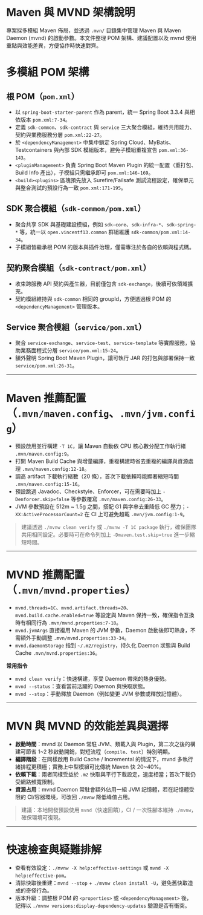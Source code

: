 # Maven 與 MVND 架構說明

專案採多模組 Maven 佈局，並透過 `.mvn/` 目錄集中管理 Maven 與 Maven Daemon (mvnd) 的啟動參數。本文件整理 POM 架構、建議配置以及 mvnd 使用重點與效能差異，方便協作時快速對齊。

# 多模組 POM 架構

## 根 POM（`pom.xml`）
- 以 `spring-boot-starter-parent` 作為 parent，統一 Spring Boot 3.3.4 與相依版本 `pom.xml:7-34`。
- 定義 `sdk-common`、`sdk-contract` 與 `service` 三大聚合模組，維持共用能力、契約與業務服務分層 `pom.xml:22-27`。
- 於 `<dependencyManagement>` 中集中鎖定 Spring Cloud、MyBatis、Testcontainers 與內部 SDK 模組版本，避免子模組重複宣告 `pom.xml:36-143`。
- `<pluginManagement>` 負責 Spring Boot Maven Plugin 的統一配置（重打包、Build Info 產出），子模組只需繼承即可 `pom.xml:146-169`。
- `<build><plugins>` 區塊預先放入 Surefire/Failsafe 測試流程設定，確保單元與整合測試的預設行為一致 `pom.xml:171-195`。

## SDK 聚合模組（`sdk-common/pom.xml`）
- 聚合共享 SDK 與基礎建設模組，例如 `sdk-core`、`sdk-infra-*`、`sdk-spring-*` 等，統一以 `open.vincentf13.common` 群組維護 `sdk-common/pom.xml:14-34`。
- 子模組皆繼承根 POM 的版本與插件治理，僅需專注於各自的依賴與程式碼。

## 契約聚合模組（`sdk-contract/pom.xml`）
- 收束跨服務 API 契約與產生器，目前僅包含 `sdk-exchange`，後續可依領域擴充。
- 契約模組維持與 `sdk-common` 相同的 groupId，方便透過根 POM 的 `<dependencyManagement>` 管理版本。

## Service 聚合模組（`service/pom.xml`）
- 聚合 `service-exchange`、`service-test`、`service-template` 等實際服務，協助業務面程式分層 `service/pom.xml:15-24`。
- 額外聲明 Spring Boot Maven Plugin，讓可執行 JAR 的打包與部署保持一致 `service/pom.xml:26-31`。

---

# Maven 推薦配置（`.mvn/maven.config`、`.mvn/jvm.config`）
- 預設啟用並行構建 `-T 1C`，讓 Maven 自動依 CPU 核心數分配工作執行緒 `.mvn/maven.config:9`。
- 打開 Maven Build Cache 與增量編譯，重複構建時省去重複的編譯與資源處理 `.mvn/maven.config:12-18`。
- 調高 artifact 下載執行緒數（20 條），首次下載依賴時能顯著縮短時間 `.mvn/maven.config:15-16`。
- 預設跳過 Javadoc、Checkstyle、Enforcer，可在需要時加上 `-Denforcer.skip=false` 等參數覆寫 `.mvn/maven.config:26-33`。
- JVM 參數預設在 512m ~ 1.5g 之間，搭配 G1 與字串去重降低 GC 壓力；`-XX:ActiveProcessorCount=2` 在 CI 上可避免超載 `.mvn/jvm.config:1-9`。

> 建議透過 `./mvnw clean verify` 或 `./mvnw -T 1C package` 執行，確保團隊共用相同設定。必要時可在命令列加上 `-Dmaven.test.skip=true` 進一步縮短時間。

---

# MVND 推薦配置（`.mvn/mvnd.properties`）
- `mvnd.threads=1C`、`mvnd.artifact.threads=20`、`mvnd.build.cache.enabled=true` 等設定與 Maven 保持一致，確保指令互換時有相同行為 `.mvn/mvnd.properties:7-18`。
- `mvnd.jvmArgs` 直接複用 Maven 的 JVM 參數，Daemon 啟動後即可熱身，不需額外手動調整 `.mvn/mvnd.properties:33-34`。
- `mvnd.daemonStorage` 指到 `~/.m2/registry`，持久化 Daemon 狀態與 Build Cache `.mvn/mvnd.properties:36`。

**常用指令**
- `mvnd clean verify`：快速構建，享受 Daemon 帶來的熱身優勢。
- `mvnd --status`：查看當前活躍的 Daemon 與快取狀態。
- `mvnd --stop`：手動釋放 Daemon（例如變更 JVM 參數或釋放記憶體）。

---

# MVN 與 MVND 的效能差異與選擇
- **啟動時間**：mvnd 以 Daemon 常駐 JVM、類載入與 Plugin，第二次之後的構建可節省 1~2 秒啟動開銷，對短流程（`compile`、`test`）特別明顯。
- **編譯階段**：在同樣啟用 Build Cache / Incremental 的情況下，mvnd 多執行緒排程更積極；實務上中型模組可比傳統 Maven 快 20~40%。
- **依賴下載**：兩者同樣受益於 `.m2` 快取與平行下載設定，速度相當；首次下載仍受網路頻寬限制。
- **資源占用**：mvnd Daemon 常駐會額外佔用一組 JVM 記憶體，若在記憶體受限的 CI/容器環境，可改回 `./mvnw` 降低峰值占用。

> 建議：本地開發預設使用 `mvnd`（快速回饋），CI / 一次性腳本維持 `./mvnw`，確保環境可復現。

---

# 快速檢查與疑難排解
- 查看有效設定：`./mvnw -X help:effective-settings` 或 `mvnd -X help:effective-pom`。
- 清除快取後重建：`mvnd --stop` + `./mvnw clean install -U`，避免舊快取造成的奇怪行為。
- 版本升級：調整根 POM 的 `<properties>` 或 `<dependencyManagement>` 後，記得以 `./mvnw versions:display-dependency-updates` 驗證是否有衝突。
